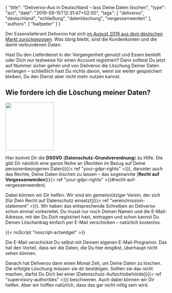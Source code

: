 {
	"title": "Deliveroo-Aus in Deutschland – lass Deine Daten löschen",
	"type": "act",
    "date": "2019-09-15T12:31:47+02:00",
    "tags": [ "deliveroo", "deutschland", "schließung", "datenlöschung", "vergessenwerden" ],
    "authors": [ "baltpeter" ]
}

Der Essenslieferant *Deliveroo* hat sich [im August 2019 aus dem deutschen Markt zurückgezogen](https://www.tagesschau.de/wirtschaft/deliveroo-abschied-deutschland-101.html). Was übrig bleibt, sind die Kundenkonten und die damit verbundenen Daten.

Hast Du den Lieferdienst in der Vergangenheit genutzt und Essen bestellt oder Dich nur testweise für einen Account registriert? Dann solltest Du jetzt auf Nummer sicher gehen und von Deliveroo die Löschung Deiner Daten verlangen – schließlich hast Du nichts davon, wenn sie weiter gespeichert bleiben, Du den Dienst aber nicht mehr nutzen kannst.

## Wie fordere ich die Löschung meiner Daten?

<img class="offset-image offset-image-right" src="/card-icons/erase.svg" style="height: 150px; margin-right: -100px;" alt="">

Hier kommt Dir die **DSGVO** (**Datenschutz-Grundverordnung**) zu Hilfe. Die gibt Dir nämlich eine ganze Reihe an [Rechten im Bezug auf Deine personenbezogenen Daten]({{< ref "your-gdpr-rights" >}}), darunter auch das Rechte, Deine Daten löschen zu lassen – das sogenannte [**Recht auf Vergessenwerden**]({{< ref "your-gdpr-rights" >}}#recht-auf-vergessenwerden).

Dabei können wir Dir helfen. Wir sind ein gemeinnütziger Verein, der sich [für Dein Recht auf Datenschutz einsetzt]({{< ref "verein/mission-statement" >}}). Wir haben das entsprechende Schreiben an Deliveroo schon einmal vorbereitet. Du musst nur noch Deinen Namen und die E-Mail-Adresse, mit der Du Dich registriert hast, eintragen und schon kannst Du Deinen Löschantrag einfach per E-Mail verschicken – natürlich kostenlos.

<div class="act-widget" style="max-width: 600px; margin: auto;"></div>
{{< noScript "noscript-actwidget" >}}
<script>
window.props = {
    request_types: ['erasure'],
    transport_medium: 'email',
    company: 'deliveroo-de'
};
window.onload = function() { renderActWidget(); };
</script>

Die E-Mail verschickst Du selbst mit Deinem eigenen E-Mail-Programm. Das hat den Vorteil, dass wir die Daten, die Du hier eingibst, überhaupt nicht sehen können.

Danach hat Deliveroo dann einen Monat Zeit, um Deine Daten zu löschen. Die erfolgte Löschung müssen sie dir bestätigen. Sollten sie das nicht machen, darfst Du Dich bei einer [Datenschutz-Aufsichtsbehörde]({{< ref "supervisory-authorities" >}}) beschweren. Auch dabei können wir Dir helfen. Aber wir hoffen natürlich, dass das gar nicht nötig sein wird.
